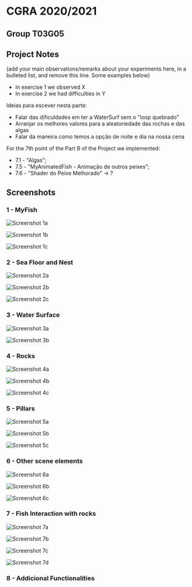 # CGRA 2020/2021

## Group T03G05

## Project Notes

(add your main observations/remarks about your experiments here, in a bulleted list, and remove this line. Some examples below)

- In exercise 1 we observed X
- In exercise 2 we had difficulties in Y

Ideias para escever nesta parte: 
- Falar das dificuldades em ter a WaterSurf sem o "loop quebrado"
- Arranjar os melhores valores para a aleatoriedade das rochas e das algas
- Falar da maneira como temos a opção de noite e dia na nossa cena

For the 7th point of the Part B of the Project we implemented:

- 7.1 - "Algas";
- 7.5 - "MyAnimatedFish - Animação de outros peixes";
- 7.6 - "Shader do Peixe Melhorado" -> ?

## Screenshots
### 1 - MyFish

![Screenshot 1a](screenshots/proj-t03g05-1a.png)

![Screenshot 1b](screenshots/proj-t03g05-1b.png)

![Screenshot 1c](screenshots/proj-t03g05-1c.png)

### 2 - Sea Floor and Nest

![Screenshot 2a](screenshots/proj-t03g05-2a.png)

![Screenshot 2b](screenshots/proj-t03g05-2b.png)

![Screenshot 2c](screenshots/proj-t03g05-2c.png)
### 3 - Water Surface

![Screenshot 3a](screenshots/proj-t03g05-3a.png)

![Screenshot 3b](screenshots/proj-t03g05-3b.png)

### 4 - Rocks

![Screenshot 4a](screenshots/proj-t03g05-4a.png)

![Screenshot 4b](screenshots/proj-t03g05-4b.png)

![Screenshot 4c](screenshots/proj-t03g05-4c.png)

### 5 - Pillars

![Screenshot 5a](screenshots/proj-t03g05-5a.png)

![Screenshot 5b](screenshots/proj-t03g05-5b.png)

![Screenshot 5c](screenshots/proj-t03g05-5c.png)

### 6 - Other scene elements

![Screenshot 6a](screenshots/proj-t03g05-6a.png)

![Screenshot 6b](screenshots/proj-t03g05-6b.png)

![Screenshot 6c](screenshots/proj-t03g05-6c.png)

### 7 - Fish Interaction with rocks

![Screenshot 7a](screenshots/proj-t03g05-7a.png)

![Screenshot 7b](screenshots/proj-t03g05-7b.png)

![Screenshot 7c](screenshots/proj-t03g05-7c.png)

![Screenshot 7d](screenshots/proj-t03g05-7d.png)


### 8 - Addicional Functionalities